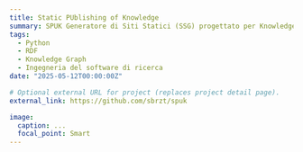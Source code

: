 ```yaml
---
title: Static PUblishing of Knowledge
summary: SPUK Generatore di Siti Statici (SSG) progettato per Knowledge Graph. Trasforma i dati in RDF in un sito HTML statico e facilmente navigabile.
tags:
  - Python
  - RDF 
  - Knowledge Graph
  - Ingegneria del software di ricerca
date: "2025-05-12T00:00:00Z"

# Optional external URL for project (replaces project detail page).
external_link: https://github.com/sbrzt/spuk

image:
  caption: ...
  focal_point: Smart
---
```

